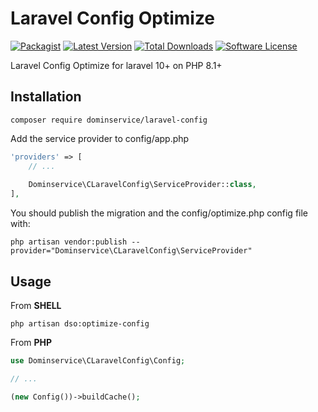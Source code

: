 # Laravel Config Optimize

[![Packagist](https://img.shields.io/packagist/v/dominservice/laravel-config.svg)]()
[![Latest Version](https://img.shields.io/github/release/dominservice/laravel-config.svg?style=flat-square)](https://github.com/dominservice/laravel-config/releases)
[![Total Downloads](https://img.shields.io/packagist/dt/dominservice/laravel-config.svg?style=flat-square)](https://packagist.org/packages/dominservice/laravel-config)
[![Software License](https://img.shields.io/badge/license-MIT-brightgreen.svg?style=flat-square)](LICENSE)

Laravel Config Optimize for laravel 10+ on PHP 8.1+

## Installation

```shell
composer require dominservice/laravel-config
```

Add the service provider to config/app.php

```php
'providers' => [
    // ...
    
    Dominservice\CLaravelConfig\ServiceProvider::class,
],

```


You should publish the migration and the config/optimize.php config file with:

```shell
php artisan vendor:publish --provider="Dominservice\CLaravelConfig\ServiceProvider"
```


## Usage

From __SHELL__

```shell
php artisan dso:optimize-config
```

From __PHP__

```php
use Dominservice\CLaravelConfig\Config;

// ...

(new Config())->buildCache();
```